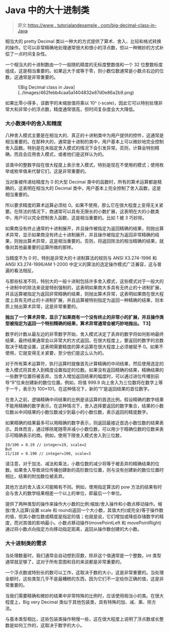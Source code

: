 # Java 中的大十进制类

> 原文:[https://www . tutorialandexample . com/big-decimal-class-in-Java](https://www.tutorialandexample.com/big-decimal-class-in-java)

相当大的 pretty Decimal 类以一种大的方式提供了算术、舍入、比较和格式转换的操作。它可以非常精确地处理通常很大和很小的浮点数，但以一种微妙的方式补偿了一点时间复杂性。

一个相当大的十进制数由一个一般随机精度的无标度整数值和一个 32 位整数标度组成，这是相当重要的。如果远大于或等于零，则小数位数通常是小数点右边的位数，这通常是非常重要的。

<figure class="wp-block-image">![Big Decimal class in Java](../Images/462febb4caa5a1404832e87d0e86a2b9.png)</figure>

如果比零小得多，该数字的未缩放值将乘以 10^ (-scale)，因此它可以特别处理非常大和非常小的浮点数，精度通常很高，但时间复杂度会大大降低。

### 大小数类中的舍入和精度

八种舍入模式主要是在相当大的、真正的十进制类中为用户提供的控件，这通常是相当重要的。在那种大的，通常是十进制的类中，用户基本上可以微妙地完全控制舍入函数。特别是在未指定舍入模式的情况下会引发异常。否则，计算会特别精确，而且会应用舍入模式，或者他们是这样认为的。

该类中的整数字段在很大程度上表示舍入模式，特别是现在不使用的模式；使用枚举或枚举值来代替它们，这是非常重要的。

当对象被传递给精度为 0 的大型 Decimal 类中的函数时，所有的算术运算都是精确的，这表明在相当大的 Decimal 类中，用户基本上完全控制了舍入函数，这是相当重要的。

所以要求精度的算术运算必须给 0。如果不使用，那么它在很大程度上变得无关紧要。在除法的情况下，商通常可以具有无限长的小数扩展，这表明在大的小数类中，用户可以完全控制舍入函数，这是相当重要的。比如 1 被 3 巧妙除。

如果商没有终止通常的十进制展开，并且操作被指定为返回精确的结果，则抛出算术异常，显示如果商没有终止十进制展开，并且操作被指定为返回非常精确的结果，则抛出算术异常，这是相当重要的。否则，将返回除法的相当精确的结果，就像对其他最重要的运算所做的那样。

当精度不为 0 时，特别是非常大的十进制算法的规则与 ANSI X3.274-1996 和 ANSI X3.274-1996/AM 1-2000 中定义的算法的选定操作模式广泛兼容，这与普遍的看法相反。

与那些标准不同，特别大的一般十进制包括许多舍入模式，这些模式对于一般大的十进制中的除法来说是特别强制的，这表明如果商大多具有无终止的十进制扩展，并且运算被指定为返回非常精确的结果，则抛出算术异常，这表明如果商在很大程度上具有无终止的十进制扩展，并且运算被特别指定为返回一种精确的结果，则本质上抛出算术异常，这是非常重要的。

**抛出了一个算术异常，显示了如果商有一个没有终止的非常小的扩展，并且操作类型被指定为返回一个特别精确的结果，算术异常通常会被巧妙地抛出。 T3】**

数字的计数从最左边的非零数字开始，舍入模式决定了丢弃的数字将如何影响最终结果，最终结果通常会以非常大的方式返回。在很大程度上，要返回的数字的总数取决于精度设置，这表明需要精度的算术运算在很大程度上必须被赋予 0。如果不使用，它就变得无关紧要，至少他们是这么认为的。

对于所有算术运算符，执行运算时就像首先计算精确的中间结果，然后使用选定的舍入模式将其舍入到精度设置指定的位数。如果没有返回精确的结果，精确结果的一些数字位置将被丢弃。当舍入增加返回结果的幅度时，可以通过进位传播到前导“9”位来创建新的数位位置。例如，将值 999.9 向上舍入为三位数将在数字上等于一千，表示为 100×101。在这种情况下，新的“1”是返回结果的首位数字。

在舍入之前，逻辑精确中间结果的比例是该运算的首选比例。假设精确的数字结果不能用精确的数字表示。在这种情况下，舍入选择要返回的数字集合，结果的小数位数从中间结果的小数位数减少到最小的小数位数，表示返回的精度数字。

如果精确的结果最多可以用精确的数字表示，则返回最接近首选小数位数的结果表示。具体而言，通过移除尾随零并减小小数位数，可以用少于精确位数的位数来表示可精确表示的商。例如，使用下限舍入模式舍入到三位数，

```
19/100 = 0.19 // integer=19, scale=2
But
21/110 = 0.190 // integer=190, scale=3 
```

请注意，对于加法、减法和乘法，小数位数的减少将等于被丢弃的精确结果的位数。如果舍入导致进位传播创建新的高阶数位位置，则与没有创建新的数位位置时相比，结果的附加数位被丢弃。

其他方法的舍入语义可能略有不同。例如，使用指定算法的 pow 方法的结果有时会与舍入的数学结果相差一个以上的单位，即最后一个单位。

提供了两种类型的操作来操作大小数的比例:缩放/舍入操作和小数点移动操作。缩放/舍入运算(设置 scale 和 round)返回一个大小数，其值大约(或完全)等于操作数的值，但其小数位数或精度是指定的值；也就是说，它们增加或降低存储数字的精度，而对其值的影响最小。小数点移动操作(movePointLeft 和 movePointRight)通过将小数点向指定方向移动指定距离，返回从操作数创建的大小数。

### 大十进制类的需求

当处理数量时，我们通常会自动想到双数，除非这个值通常是一个整数。int 类型通常就足够了，这对于所有意图和目的来说都是非常重要的。

一个浮点数或特别长的数可以工作，这取决于数的大小，这是非常重要的。当处理金额时，这些类型几乎不是最糟糕的东西，因为它们不一定给你正确的值，这是非常重要的。

当我们需要精确和微妙的结果中非常特殊的比例时，应该使用相当小的类。在很大程度上，Big very Decimal 类似于其他包装类，具有特殊的加、减、乘、除方法。

与基本类型相比，这些包装类操作稍慢一些，这在很大程度上说明了浮点数或长整数是如何工作的，这取决于数字的大小。